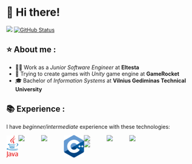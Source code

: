 # 👋 Hi there!
<a href="https://github.com/rengetsu"><img src="https://github-readme-stats.vercel.app/api/top-langs/?username=rengetsu&theme=graywhite&hide=blade,C&langs_count=3)"/></a>&nbsp;[![GitHub Status](https://github-readme-stats.vercel.app/api?username=rengetsu&&show_icons=true&theme=graywhite&line_height=27)](https://maxbase.org)
## :star: About me :
  *  👨‍💻 Work as a *Junior Software Engineer* at **Eltesta**
  * :game_die: Trying to create games with *Unity* game engine at **GameRocket** 
  * :mortar_board: Bachelor of *Information Systems* at **Vilnius Gediminas Technical University**
## 📚 Experience :
I have *beginner/intermediate* experience with these technologies:

<img align="left" src="https://github.com/Alaamimi/Alaamimi/blob/main/Src/1200px-Java_Logo.svg.png" width="32"/>
<img align="left" src="https://i.ibb.co/7Y1Km6Y/php.png" width="60"/>
<img align="left" src="https://user-images.githubusercontent.com/33583122/122710804-b2513e80-d269-11eb-8f44-a464f830fc7b.png" width="60"/>
<img align="left" src="https://github.com/Alaamimi/Alaamimi/blob/main/Src/1200px-ISO_C%2B%2B_Logo.svg.png" width="53"/>
<img align="left" src="https://user-images.githubusercontent.com/33583122/122727114-5c879100-d27f-11eb-9a26-6a3473c7bc4e.png" width="60"/>
<img align="left" src="https://i.ibb.co/pjwf1VB/unity-logo.png" width="60"/>
<img align="left" src="https://user-images.githubusercontent.com/33583122/122727486-bee09180-d27f-11eb-8d7d-21589dd15793.png" width="65"/>
<img align="left" src="https://i.ibb.co/1rtWX0F/OpenGL.png" width="140"/>
